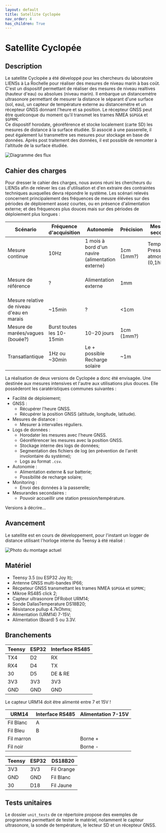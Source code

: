 ```yaml
---
layout: default
title: Satellite Cyclopée
nav_order: 4
has_children: True
---
```



Satellite Cyclopée
==================

## Description
Le satellite Cyclopée a été développé pour les chercheurs du laboratoire LIENSs à La Rochelle pour réaliser des mesures de niveau marin à bas coût.<br>
C'est un dispositif permettant de réaliser des mesures de niveau realtives (hauteur d'eau) ou absolues (niveau marin). Il embarque un distancemètre ultrasonore permettant de mesurer la distance le séparant d'une surface (sol, eau), un capteur de température externe au distancemètre et un récepteur GNSS donnant l'heure et sa position. Le récepteur GNSS peut être quelconque du moment qu'il transmet les trames NMEA `$GPGGA` et `$GPRMC` <br>
Ce dispositif horodate, géoréférence et stocke localement (carte SD) les mesures de distance à la surface étudiée. Si associé à une passerelle, il peut également lui transmettre ses mesures pour stockage en base de données. Après post traitement des données, il est possible de remonter à l'altitude de la surface étudiée.

![Diagramme des flux](assets/schemas/flux_diagram_latest.png)

## Cahier des charges
Pour dresser le cahier des charges, nous avons réuni les chercheurs du LIENSs afin de relever les cas d'utilisation et d'en extraire des contraintes techniques auxquelles devra répondre le système. Les scénari relevés concernent principalement des fréquences de meusre élévées sur des périodes de déploiement assez courtes, ou en présence d'alimentation externe; et des fréquences plus douces mais sur des périodes de déploiement plus longues :

|Scénario|Fréquence d'acquisition|Autonomie|Précision|Mesurandes secondaires|Remarques|
|--------|-----------------------|---------|---------|--------------------------|---------|
|Mesure continue|10Hz|1 mois à bord d'un navire (alimentation externe)|1cm (1mm?)|Température<br>Pression atmosphérique (0,1hPa)||
|Mesure de référence|?|Alimentation externe|1mm||Toit du LIENSs<br>Quantification des dérives|
|Mesure relative de niveau d'eau en marais|~15min|?|<1cm||
|Mesure de marées/vagues (bouée?)|Burst toutes les 10-15min|10-20 jours|1cm (1mm?)|||
|Transatlantique|1Hz ou ~30min|Le + possible<br>Recharge solaire|~1m|||

La réalisation de deux versions de Cyclopée a donc été envisagée. Une destinée aux mesures intensives et l'autre aux utilisations plus douces. Elle possèderont les caratéristiques communes suivantes :

- Facilité de déploiement;
- GNSS :
	+ Récupérer l'heure GNSS.
	+ Récupérer la position GNSS (altitude, longitude, latitude).
- Mesures de distance :
	+ Mesurer à intervalles réguliers.
- Logs de données :
	+ Horodater les mesures avec l'heure GNSS.
	+ Géoréférencer les mesures avec la position GNSS.
	+ Stockage interne des logs de données;
	+ Segmentation des fichiers de log (en prévention de l'arrêt involontaire du système);
	+ Logs au format `.csv`.
- Autonomie :
	+ Alimentation externe & sur batterie;
	+ Possibilité de recharge solaire;
- Monitoring :
	+ Envoi des données à la passerelle;
- Mesurandes secondaires :
	+ Pouvoir accueillir une station pression/température.

Versions à décrire...

## Avancement
Le satellite est en cours de développement, pour l'instant un logger de distance utilisant l'horloge interne du Teensy à été réalisé :

![Photo du montage actuel](unit_tests/assets/set_up_img/ext_temp_comp_dist.jpg)

## Matériel
- Teensy 3.5 (ou ESP32 Joy It);
- Antenne GNSS multi-bandes IP66;
- Récpeteur GNSS transmettant les trames NMEA `$GPGGA` et `$GPRMC`;
- Mikroe RS485 click 2;
- Capteur ultrasonore DFRobot URM14;
- Sonde DallasTemperature DS18B20;
- Résistance pullup 4.7kOhms;
- Alimentation (URM14) 7-15V;
- Alimentation (Board) 5 ou 3.3V.

## Branchements

|Teensy|ESP32|Interface RS485|
|------|-----|---------------|
|TX4|D2|RX|
|RX4|D4|TX|
|30|D5|DE & RE|
|3V3|3V3|3V3|
|GND|GND|GND|

Le capteur URM14 doit être alimenté entre 7 et 15V !

|URM14|Interface RS485|Alimentation 7-15V|
|---------------|-----|------------------|
|Fil Blanc|A||
|Fil Bleu|B|
|Fil marron||Borne +|
|Fil noir||Borne -|

|Teensy|ESP32|DS18B20|
|------|-----|-------|
|3V3|3V3|Fil Orange|
|GND|GND|Fil Blanc|
|30|D18|Fil Jaune|

## Tests unitaires
Le dossier `unit_tests` de ce répertoire propose des exemples de programmes permettant de tester le matériel, notamment le capteur ultrasonore, la sonde de température, le lecteur SD et un récepteur GNSS.